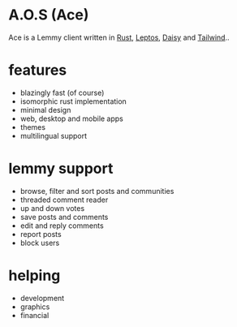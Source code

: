 # A.O.S (Ace)

Ace is a Lemmy client written in [Rust](//www.rust-lang.org/), [Leptos](//github.com/leptos-rs/leptos), [Daisy](//daisyui.com) and [Tailwind](//tailwindcss.com)..

# features

- blazingly fast (of course)
- isomorphic rust implementation
- minimal design
- web, desktop and mobile apps
- themes
- multilingual support

# lemmy support

- browse, filter and sort posts and communities
- threaded comment reader
- up and down votes
- save posts and comments
- edit and reply comments
- report posts
- block users

# helping

- development
- graphics
- financial
